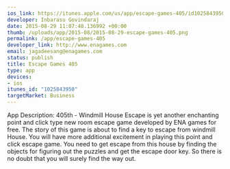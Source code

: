 ```yaml
--- 
ios_link: https://itunes.apple.com/us/app/escape-games-405/id1025843950?mt=8
developer: Inbarasu Govindaraj
date: 2015-08-29 11:07:48.136992 +00:00
thumb: /uploads/app/2015-08/2015-08-29-escape-games-405.png
permalink: /app/escape-games-405
developer_link: http://www.enagames.com
email: jagadeesang@enagames.com
status: publish
title: Escape Games 405
type: app
devices: 
- ios
itunes_id: "1025843950"
targetMarket: Business
---
```


App Description:
     405th - Windmill House Escape is yet another enchanting point and click type new room escape game developed by ENA games for free. The story of this game is about to find a key to escape from windmill House. You will have more additional excitement in playing this point and click escape game. You need to get escape from this house by finding the objects for figuring out the puzzles and get the escape door key. So there is no doubt that you will surely find the way out. 

